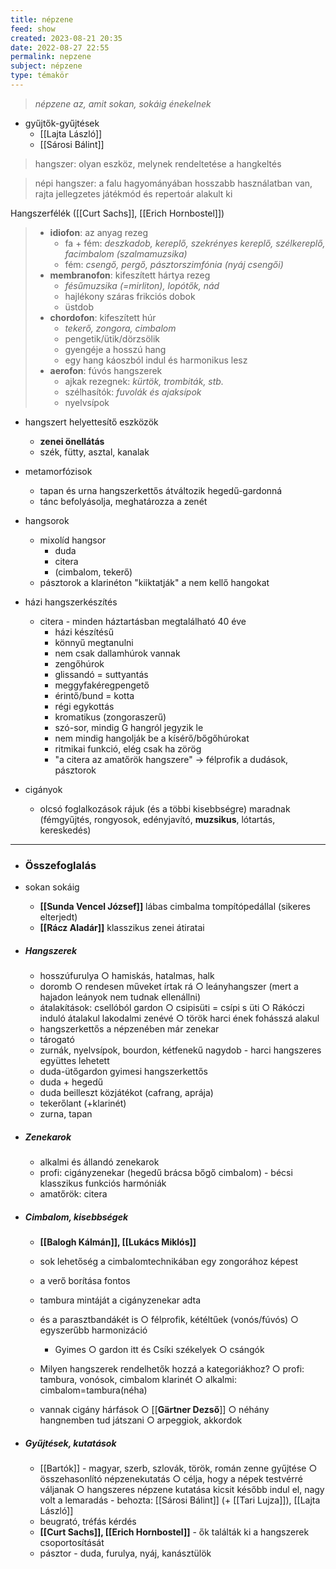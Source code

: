 ```yaml
---
title: népzene
feed: show
created: 2023-08-21 20:35
date: 2022-08-27 22:55
permalink: nepzene
subject: népzene
type: témakör
---
```


> *népzene az, amit sokan, sokáig énekelnek*

- gyűjtők-gyűjtések
	- [[Lajta László]]
	- [[Sárosi Bálint]]

>  hangszer: olyan eszköz, melynek rendeltetése a hangkeltés

>  népi hangszer: a falu hagyományában hosszabb használatban van, rajta jellegzetes játékmód és repertoár alakult ki

Hangszerfélék ([[Curt Sachs]], [[Erich Hornbostel]])
> - **idiofon**: az anyag rezeg
> 	- fa + fém: *deszkadob, kereplő, szekrényes kereplő, szélkereplő, facimbalom (szalmamuzsika)*
> 	- fém: *csengő, pergő, pásztorszimfónia (nyáj csengői)*
> - **membranofon**: kifeszített hártya rezeg
> 	- *fésűmuzsika (=mirliton), lopótők, nád*
> 	- hajlékony száras frikciós dobok
> 	- üstdob
> - **chordofon**: kifeszített húr
> 	- *tekerő, zongora, cimbalom*
> 	- pengetik/ütik/dörzsölik
> 	- gyengéje a hosszú hang
> 	- egy hang káoszból indul és harmonikus lesz
> - **aerofon**: fúvós hangszerek
> 	- ajkak rezegnek: *kürtök, trombiták, stb.*
> 	- szélhasítók: *fuvolák és ajaksípok*
> 	- nyelvsípok

- hangszert helyettesítő eszközök
	- **zenei önellátás**
	- szék, fütty, asztal, kanalak

- metamorfózisok
	- tapan és urna hangszerkettős átváltozik hegedű-gardonná
	- tánc befolyásolja, meghatározza a zenét

- hangsorok
	- mixolíd hangsor
		- duda
		- citera
		- (cimbalom, tekerő)
	- pásztorok a klarinéton "kiiktatják" a nem kellő hangokat

- házi hangszerkészítés
	- citera - minden háztartásban megtalálható 40 éve
		- házi készítésű
		- könnyű megtanulni
		- nem csak dallamhúrok vannak
		- zengőhúrok
		- glissandó = suttyantás
		- meggyfakéregpengető
		- érintő/bund = kotta
		- régi egykottás
		- kromatikus (zongoraszerű)
		- szó-sor, mindig G hangról jegyzik le
		- nem mindig hangolják be a kísérő/bőgőhúrokat
		- ritmikai funkció, elég csak ha zörög
		- "a citera az amatőrök hangszere" -> félprofik a dudások, pásztorok
- cigányok
	- olcsó foglalkozások rájuk (és a többi kisebbségre) maradnak (fémgyűjtés, rongyosok, edényjavító, **muzsikus**, lótartás, kereskedés)

----------
- ### Összefoglalás
- sokan sokáig

	- **[[Sunda Vencel József]]** lábas cimbalma tompítópedállal (sikeres elterjedt)
	- **[[Rácz Aladár]]** klasszikus zenei átiratai

- ##### Hangszerek
	- hosszúfurulya
		○ hamiskás, hatalmas, halk
	- doromb
		○ rendesen műveket írtak rá
		○ leányhangszer (mert a hajadon leányok nem tudnak ellenállni)
	- átalakítások: csellóból gardon
		○ csipisüti = csípi s üti
		○ Rákóczi induló átalakul lakodalmi zenévé
		○ török harci ének fohásszá alakul
	- hangszerkettős a népzenében már zenekar
	- tárogató
	- zurnák, nyelvsípok, bourdon, kétfenekű nagydob - harci hangszeres együttes lehetett
	- duda-ütőgardon gyimesi hangszerkettős
	- duda + hegedű
	- duda beilleszt közjátékot (cafrang, aprája)
	- tekerőlant (+klarinét)
	- zurna, tapan

- ##### Zenekarok
	- alkalmi és állandó zenekarok
	- profi: cigányzenekar (hegedű brácsa bőgő cimbalom) - bécsi klasszikus funkciós harmóniák
	- amatőrök: citera

- ##### Cimbalom, kisebbségek
	- **[[Balogh Kálmán]], [[Lukács Miklós]]**
	- sok lehetőség a cimbalomtechnikában egy zongorához képest
	- a verő borítása fontos
	- tambura mintáját a cigányzenekar adta
	- és a parasztbandákét is
		○ félprofik, kétéltűek (vonós/fúvós)
		○ egyszerűbb harmonizáció
		- Gyimes
		○ gardon itt és Csíki székelyek
		○ csángók


	- Milyen hangszerek rendelhetők hozzá a kategoriákhoz?
		○ profi: tambura, vonósok, cimbalom klarinét
		○ alkalmi: cimbalom=tambura(néha)
	- vannak cigány hárfások
		○ [[**Gärtner Dezső**]]
		○ néhány hangnemben tud játszani
		○ arpeggiok, akkordok

- ##### Gyűjtések, kutatások
	- [[Bartók]] - magyar, szerb, szlovák, török, román zenne gyűjtése
		○ összehasonlító népzenekutatás
		○ célja, hogy a népek testvérré váljanak
		○ hangszeres népzene kutatása kicsit később indul el, nagy volt a lemaradás - behozta: [[Sárosi Bálint]] (+ [[Tari Lujza]]), [[Lajta László]]
	- beugrató, tréfás kérdés
	- **[[Curt Sachs]], [[Erich Hornbostel]]** - ők találták ki a hangszerek csoportosítását
	- pásztor - duda, furulya, nyáj, kanásztülök


